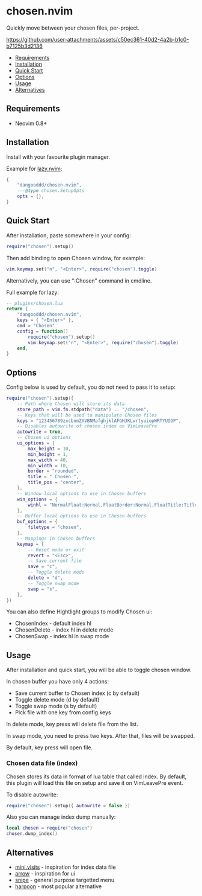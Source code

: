 # chosen.nvim
Quickly move between your chosen files, per-project.

https://github.com/user-attachments/assets/c50ec361-40d2-4a2b-b1c0-b7125b3d2136

- [Requirements](#requirements)
- [Installation](#installation)
- [Quick Start](#quick-start)
- [Options](#options)
- [Usage](#usage)
- [Alternatives](#alternatives)

## Requirements

- Neovim 0.8+

## Installation

Install with your favourite plugin manager.

Example for [lazy.nvim](https://github.com/folke/lazy.nvim):

```lua
{
    "dangooddd/chosen.nvim",
    ---@type chosen.SetupOpts
    opts = {},
}
```

## Quick Start

After installation, paste somewhere in your config:

```lua
require("chosen").setup()
```

Then add binding to open Chosen window, for example:
```lua
vim.keymap.set("n", "<Enter>", require("chosen").toggle)
```

Alternatively, you can use ":Chosen" command in cmdline.

Full example for lazy:

```lua
-- plugins/chosen.lua
return {
    "dangooddd/chosen.nvim",
    keys = { "<Enter>" },
    cmd = "Chosen"
    config = function()
        require("chosen").setup()
        vim.keymap.set("n", "<Enter>", require("chosen").toggle)
    end,
}
```

## Options

Config below is used by default, you do not need to pass it to setup:

```lua
require("chosen").setup({
    -- Path where Chosen will store its data
    store_path = vim.fn.stdpath("data") .. "/chosen",
    -- Keys that will be used to manipulate Chosen files
    keys = "123456789zxcbnmZXVBNMafghjklAFGHJKLwrtyuiopWRTYUIOP",
    -- Disables autowrite of chosen index on VimLeavePre
    autowrite = true,
    -- Chosen ui options
    ui_options = {
        max_height = 10,
        min_height = 1,
        max_width = 40,
        min_width = 10,
        border = "rounded",
        title = " Chosen ",
        title_pos = "center",
    },
    -- Window local options to use in Chosen buffers
    win_options = {
        winhl = "NormalFloat:Normal,FloatBorder:Normal,FloatTitle:Title",
    },
    -- Buffer local options to use in Chosen buffers
    buf_options = {
        filetype = "chosen",
    },
    -- Mappings in Chosen buffers
    keymap = {
        -- Reset mode or exit
        revert = "<Esc>",
        -- Save current file
        save = "c",
        -- Toggle delete mode
        delete = "d",
        -- Toggle swap mode
        swap = "s",
    },
})
```

You can also define Hightlight groups to modify Chosen ui:

- ChosenIndex - default index hl
- ChosenDelete - index hl in delete mode
- ChosenSwap - index hl in swap mode

## Usage

After installation and quick start, you will be able to toggle chosen window.

In chosen buffer you have only 4 actions:
- Save current buffer to Chosen index (c by default)
- Toggle delete mode (d by default)
- Toggle swap mode (s by default)
- Pick file with one key from config.keys

In delete mode, key press will delete file from the list.

In swap mode, you need to press two keys. After that, files will be swapped.

By default, key press will open file.

### Chosen data file (index)

Chosen stores its data in format of lua table that called index.
By default, this plugin will load this file on setup and save it on VimLeavePre event.

To disable autowrite:

```lua
require("chosen").setup({ autowrite = false })
```

Also you can manage index dump manually:

```lua
local chosen = require("chosen")
chosen.dump_index()
```

## Alternatives

- [mini.visits](https://github.com/echasnovski/mini.visits) - inspiration for index data file
- [arrow](https://github.com/otavioschwanck/arrow.nvim.git) - inspiration for ui
- [snipe](https://github.com/leath-dub/snipe.nvim) - general purpose targetted menu
- [harpoon](https://github.com/ThePrimeagen/harpoon/tree/harpoon2) - most popular alternative
